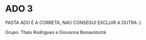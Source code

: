 # ADO 3

PASTA ADO É A CORRETA, NAO CONSEGUI EXCLUIR A OUTRA :)

Grupo: Thais Rodrigues e Giovanna Bonavolontá
